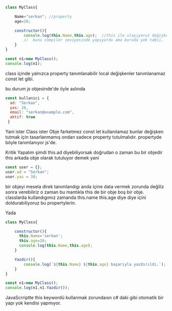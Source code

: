 

```js
class MyClass{

    Name="serkan"; //property
    age=20;

    constructor(){
        console.log(this.Name,this.age);  //this ile ulaşıyoruz değişkene c# da'da böyle aslında ama compiler
        //  bunu compiler seviyesinde yapıyordu ama burada yok tabii.
    }
}

const n1=new MyClass();
console.log(n1);
```

class içinde yalnızca property tanımlanabilir local değişkenler tanımlanamaz const let gibi.

bu durum js objesinde'de öyle aslında

```js
const kullanici = {
  ad: "Serkan",
  yas: 28,
  email: "serkan@example.com",
  aktif: true
 }
```

Yani ister Class ister Obje farketmez const let kullanılamaz bunlar değişken tutmak için tasarlanmamış ondan sadece property tutulmalıdır. propertyde böyle tanımlanıyor js'de.

Kritik Yapalım şimdi this.ad diyebiliyorsak doğrudan o zaman bu bir objedir this arkada obje olarak tutuluyor demek yani

```js
const user = {};
user.ad = "Serkan";
user.yas = 30;
```

bir objeyi mesela direk tanımlandıgı anda içine data vermek zorunda değiliz sonra verebiliriz o zaman bu mantıkla this de bir obje boş bir obje. classlarda kullandıgımız zamanda this.name this.age diye diye içini doldurabiliyoruz bu propertylerin.

Yada 

```js
class MyClass{

    constructor(){
      this.Name='serkan';
      this.age=20;
      console.log(this.Name,this.age);
    }

    Yazdir(){
        console.log(`${this.Name} ${this.age} başarıyla yazdırıldı.`);
    }
}

const n1=new MyClass();
console.log(n1,n1.Yazdir());
```

JavaScrriptte this keywordü kullanmak zorundaısn c# daki gibi otomatik bir yapı yok kendisi yapmıyor.